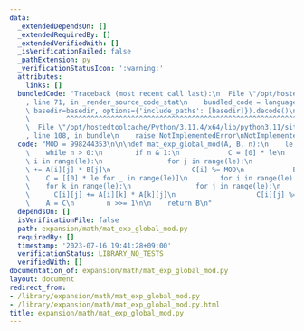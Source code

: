 ```yaml
---
data:
  _extendedDependsOn: []
  _extendedRequiredBy: []
  _extendedVerifiedWith: []
  _isVerificationFailed: false
  _pathExtension: py
  _verificationStatusIcon: ':warning:'
  attributes:
    links: []
  bundledCode: "Traceback (most recent call last):\n  File \"/opt/hostedtoolcache/Python/3.11.4/x64/lib/python3.11/site-packages/onlinejudge_verify/documentation/build.py\"\
    , line 71, in _render_source_code_stat\n    bundled_code = language.bundle(stat.path,\
    \ basedir=basedir, options={'include_paths': [basedir]}).decode()\n          \
    \         ^^^^^^^^^^^^^^^^^^^^^^^^^^^^^^^^^^^^^^^^^^^^^^^^^^^^^^^^^^^^^^^^^^^^^^^^^^^^^^^^^\n\
    \  File \"/opt/hostedtoolcache/Python/3.11.4/x64/lib/python3.11/site-packages/onlinejudge_verify/languages/python.py\"\
    , line 108, in bundle\n    raise NotImplementedError\nNotImplementedError\n"
  code: "MOD = 998244353\n\n\ndef mat_exp_global_mod(A, B, n):\n    le = len(A)\n\
    \    while n > 0:\n        if n & 1:\n            C = [0] * le\n            for\
    \ i in range(le):\n                for j in range(le):\n                    C[i]\
    \ += A[i][j] * B[j]\n                    C[i] %= MOD\n            B = C\n    \
    \    C = [[0] * le for _ in range(le)]\n        for i in range(le):\n        \
    \    for k in range(le):\n                for j in range(le):\n              \
    \      C[i][j] += A[i][k] * A[k][j]\n                    C[i][j] %= MOD\n    \
    \    A = C\n        n >>= 1\n\n    return B\n"
  dependsOn: []
  isVerificationFile: false
  path: expansion/math/mat_exp_global_mod.py
  requiredBy: []
  timestamp: '2023-07-16 19:41:28+09:00'
  verificationStatus: LIBRARY_NO_TESTS
  verifiedWith: []
documentation_of: expansion/math/mat_exp_global_mod.py
layout: document
redirect_from:
- /library/expansion/math/mat_exp_global_mod.py
- /library/expansion/math/mat_exp_global_mod.py.html
title: expansion/math/mat_exp_global_mod.py
---
```

